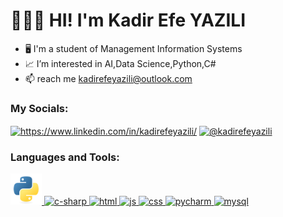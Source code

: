# 🙋🏻‍♂️ HI! I'm Kadir Efe YAZILI

- 🖥️ I'm a student of Management Information Systems
- 📈 I’m interested in AI,Data Science,Python,C#
- 📫 reach me kadirefeyazili@outlook.com 

<h3 align="left">My Socials:</h3>
<p align="left">
<a href="https://www.linkedin.com/in/kadirefeyazili/" target="blank"><img align="center" src="https://raw.githubusercontent.com/rahuldkjain/github-profile-readme-generator/master/src/images/icons/Social/linked-in-alt.svg" alt="https://www.linkedin.com/in/kadirefeyazili/" height="30" width="40" /></a>
<a href="https://medium.com/@kadirefeyazili" target="blank"><img align="center" src="https://raw.githubusercontent.com/rahuldkjain/github-profile-readme-generator/master/src/images/icons/Social/medium.svg" alt="@kadirefeyazili" height="30" width="40" /></a>
</p>


<h3 align="left">Languages and Tools:</h3>
<p align="left">
  <a href="https://www.python.org" target="_blank" rel="noreferrer">
    <img src="https://raw.githubusercontent.com/devicons/devicon/master/icons/python/python-original.svg" alt="python" width="50" height="50"/>
  </a> 
  <a href="https://learn.microsoft.com/en-us/dotnet/csharp/" target="_blank" rel="noreferrer">
    <img src="https://www.vikingsoftware.com/wp-content/uploads/2024/02/C.png" alt="c-sharp" width="50" height="50"/>
  </a>
  <a href="https://developer.mozilla.org/en-US/docs/Web/HTML" target="_blank" rel="noreferrer">
    <img src="https://upload.wikimedia.org/wikipedia/commons/6/61/HTML5_logo_and_wordmark.svg" alt="html" width="50" height="50"/>
  </a>
  <a href="https://developer.mozilla.org/en-US/docs/Web/JavaScript" target="_blank" rel="noreferrer">
    <img src="https://www.freepnglogos.com/uploads/javascript-png/png-javascript-badge-picture-8.png" alt="js" width="50" height="50"/>
  </a>
  <a href="https://developer.mozilla.org/en-US/docs/Web/CSS" target="_blank" rel="noreferrer">
    <img src="https://upload.wikimedia.org/wikipedia/commons/d/d5/CSS3_logo_and_wordmark.svg" alt="css" width="50" height="50"/>
  </a>
  <a href="https://www.jetbrains.com/pycharm/" target="_blank" rel="noreferrer">
    <img src="https://uxwing.com/wp-content/themes/uxwing/download/brands-and-social-media/pycharm-icon.png" alt="pycharm" width="50" height="50"/>
  </a>
  <a href="https://www.mysql.com/" target="_blank" rel="noreferrer">
    <img src="https://www.svgrepo.com/show/303251/mysql-logo.svg" alt="mysql" width="60" height="60"/>
  </a>
</p>

